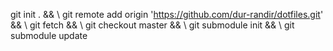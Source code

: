 git init . && \\
git remote add origin 'https://github.com/dur-randir/dotfiles.git' && \\
git fetch && \\
git checkout master && \\
git submodule init && \\
git submodule update
